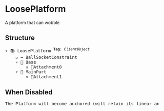 # LoosePlatform

A platform that can wobble

## Structure
<pre>
▿ 📚 LoosePlatform <sup><b>Tag:</b> <i>ClientObject</i></sup>
    ▫️ ➡️ BallSocketConstraint
    ▿ 🔲 Base 
        ▫️ 🔹Attachment0
    ▿ 🔲 MainPart 
        ▫️ 🔹Attachment1
</pre>

## When Disabled
<pre>
The Platform will become anchored (will retain its linear and angular velocity for when it's re-enabled)
</pre>
